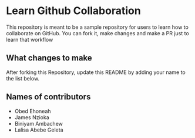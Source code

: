 # Learn Github Collaboration
This repository is meant to be a sample repository for users to learn how to collaborate on GitHub. You can fork it, make changes and make a PR just to learn that workflow
## What changes to make
After forking this Repository, update this README by adding your name to the list below.
## Names of contributors
- Obed Ehoneah
- James Nzioka
- Biniyam Ambachew
- Lalisa Abebe Geleta
